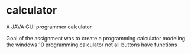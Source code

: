 # calculator
A JAVA GUI programmer calculator

Goal of the assignment was to create a programming calculator modeling the windows 10 programming calculator
not all buttons have functions

